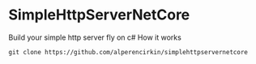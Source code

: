 # SimpleHttpServerNetCore
 Build your simple http server fly on c#
 How it works

 `git clone https://github.com/alperencirkin/simplehttpservernetcore`
 